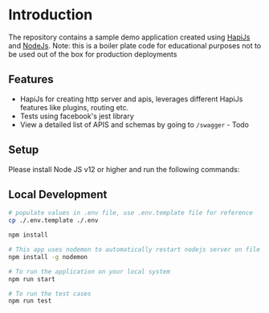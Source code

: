 # Introduction

The repository contains a sample demo application created using [HapiJs](https://hapi.dev/) and [NodeJs](https://nodejs.org/en/). Note: this is a boiler plate code for educational purposes not to be used out of the box for production deployments

## Features

- HapiJs for creating http server and apis, leverages different HapiJs features like plugins, routing etc.
- Tests using facebook's jest library
- View a detailed list of APIS and schemas by going to `/swagger` - Todo

## Setup

Please install Node JS v12 or higher and run the following commands:

## Local Development

```sh
# populate values in .env file, use .env.template file for reference
cp ./.env.template ./.env

npm install

# This app uses nodemon to automatically restart nodejs server on file changes. Install it globally on your machine.
npm install -g nodemon

# To run the application on your local system
npm run start

# To run the test cases
npm run test
```
